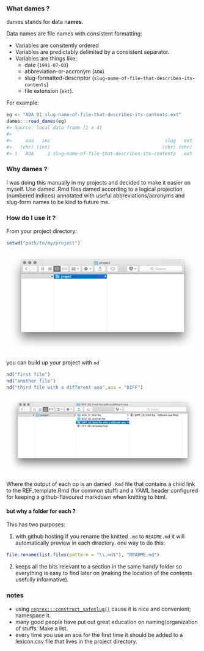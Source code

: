 



### What dames ?

dames stands for **d**ata n**ames**. 

Data names are file names with consistent formatting: 

* Variables are consitently ordered
* Variables are predictably delimited by a consistent separator. 
* Variables are things like:
    * date (`1991-07-03`)
    * abbreviation-or-accronym (`AOA`)
    * slug-formatted-descriptor (`slug-name-of-file-that-describes-its-contents`)
    * file extension (`ext`).

For example:

```r
eg <- "AOA_01_slug-name-of-file-that-describes-its-contents.ext"
dames:::read_dames(eg)
#> Source: local data frame [1 x 4]
#> 
#>     aoa   inc                                          slug   ext
#>   (chr) (int)                                         (chr) (chr)
#> 1   AOA     1 slug-name-of-file-that-describes-its-contents   ext
```

### Why dames ?

I was doing this manually in my projects and decided to make it easier on myself.
Use damed .Rmd files damed according to a logical projection (numbered indices) 
annotated with useful abbreviations/acronyms and slug-form names to be kind to 
future me.

### How do I use it ?

From your project directory:

```r
setwd("path/to/my/project")
```
![alt text](README-set-wd.png)

you can build up your project with `nd`

```r
nd("first file")
nd("another file")
nd("third file with a different aoa",aoa = "DIFF")
```
![alt text](README-build-it-up.png)

Where the output of each op is an damed `.Rmd` file that contains a child link to the REF_template.Rmd (for common stuff) and a YAML header configured for keeping a github-flavoured markdown when knitting to html.

#### but why a folder for each ?

This has two purposes:

1. with github hosting if you rename the knitted `.md` to `README.md` it will automatically preview in each directory. one way to do this:

```r
file.rename(list.files(pattern = "\\.md$"), "README.md")
```

2. keeps all the bits relevant to a section in the same handy folder so everything is easy to find later on (making the location of the contents usefully informative).

### notes
- using [`reprex:::construct_safeslug()`](https::github.com/jennybc/reprex) cause it is nice and convenient; namespace it.
- many good people have put out great education on naming/organization of stuffs. Make a list.
- every time you use an aoa for the first time it should be added to a lexicon.csv file that lives in the project directory.
